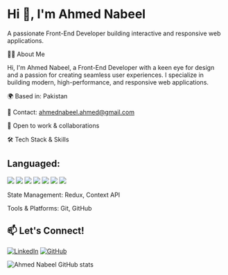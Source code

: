  <h1>Hi 👋, I'm Ahmed Nabeel</h1>

A passionate Front-End Developer building interactive and responsive web applications.

👨‍💻 About Me

Hi, I'm Ahmed Nabeel, a Front-End Developer with a keen eye for design and a passion for creating seamless user experiences. I specialize in building modern, high-performance, and responsive web applications.

🌍 Based in: Pakistan

📧 Contact: ahmednabeel.ahmed@gmail.com

💼 Open to work & collaborations

🛠 Tech Stack & Skills

## Languaged:

<img src="https://img.shields.io/badge/HTML5-E34F26?style=for-the-badge&logo=html5&logoColor=white" /> <img src="https://img.shields.io/badge/CSS3-1572B6?style=for-the-badge&logo=css3&logoColor=white" /> <img src="https://img.shields.io/badge/React-61DAFB?style=for-the-badge&logo=react&logoColor=black" /> <img src="https://img.shields.io/badge/Next.js-000000?style=for-the-badge&logo=next.js&logoColor=white" /> <img src="https://img.shields.io/badge/JavaScript-F7DF1E?style=for-the-badge&logo=javascript&logoColor=black" /> <img src="https://img.shields.io/badge/Material--UI-007FFF?style=for-the-badge&logo=mui&logoColor=white" /> <img src="https://img.shields.io/badge/SASS-CC6699?style=for-the-badge&logo=sass&logoColor=white" />
 
State Management: Redux, Context API

Tools & Platforms: Git, GitHub 

## 📫 Let's Connect!
[![LinkedIn](https://img.shields.io/badge/LinkedIn-Connect-blue?style=flat&logo=linkedin)](https://linkedin.com/in/ahmed-nabeel-8aa139159/)
[![GitHub](https://img.shields.io/badge/GitHub-Follow-black?style=flat&logo=github)](https://github.com/Nabeel86)

![Ahmed Nabeel GitHub stats](https://github-readme-stats.vercel.app/api?username=nabeel86&show_icons=true&theme=dark)

 
 




